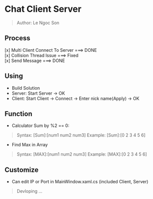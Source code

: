 ﻿# Chat Client Server
> Author: Le Ngoc Son
## Process
[x] Multi Client Connect To Server ===> DONE </br>
[x] Collision Thread Issue ===> Fixed </br>
[x] Send Message ===> DONE
## Using
- Build Solution
- Server: Start Server -> OK
- Client: Start Client -> Connect -> Enter nick name(Apply) -> OK
## Function
- Calculator Sum by %2 == 0:
> Syntax: [Sum]:[num1 num2 num3]
> Example: [Sum]:[0 2 3 4 5 6]
- Find Max in Array
> Syntax: [MAX]:[num1 num2 num3]
> Example: [MAX]:[0 2 3 4 5 6]
## Customize
- Can edit IP or Port in MainWindow.xaml.cs (included Client, Server)
> Devloping ...